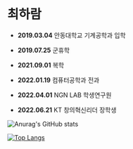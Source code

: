 # 최하람

- **2019.03.04**   안동대학교 기계공학과 입학

- **2019.07.25**   군휴학

- **2021.09.01**   복학

- **2022.01.19**   컴퓨터공학과 전과

- **2022.04.01**  NGN LAB 학생연구원

- **2022.06.21**  KT 창의혁신리더 장학생


![Anurag's GitHub stats](https://github-readme-stats.vercel.app/api?username=choi-haram&theme=vue&count_private=true&show_icons=true)

[![Top Langs](https://github-readme-stats.vercel.app/api/top-langs/?username=choi-haram&theme=vue&layout=compact&langs_count=8&hide=Shell)](https://github.com/anuraghazra/github-readme-stats)


<!--
**choi-haram/choi-haram** is a ✨ _special_ ✨ repository because its `README.md` (this file) appears on your GitHub profile.

Here are some ideas to get you started:

- 🔭 I’m currently working on ...
- 🌱 I’m currently learning ...
- 👯 I’m looking to collaborate on ...
- 🤔 I’m looking for help with ...
- 💬 Ask me about ...
- 📫 How to reach me: ...
- 😄 Pronouns: ...
- ⚡ Fun fact: ...
-->
